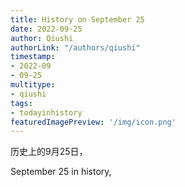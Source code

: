 ```yaml
---
title: History on September 25
date: 2022-09-25
author: Qiushi 
authorLink: "/authors/qiushi"
timestamp: 
- 2022-09
- 09-25
multitype: 
- qiushi
tags: 
- todayinhistory
featuredImagePreview: '/img/icon.png'
---
```









历史上的9月25日，

September 25 in history, 

<!--more-->

